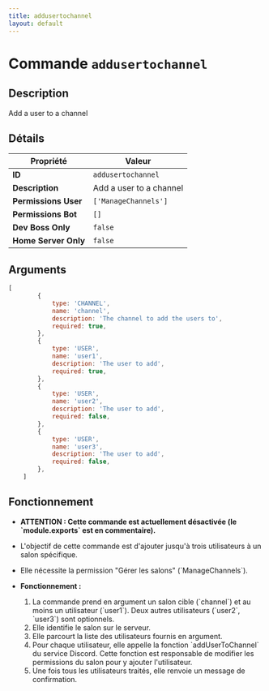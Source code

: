 ```yaml
---
title: addusertochannel
layout: default
---
```


# Commande `addusertochannel`

## Description

Add a user to a channel

## Détails

| Propriété | Valeur |
| --- | --- |
| **ID** | `addusertochannel` |
| **Description** | Add a user to a channel |
| **Permissions User** | `['ManageChannels']` |
| **Permissions Bot** | `[]` |
| **Dev Boss Only** | `false` |
| **Home Server Only** | `false` |

## Arguments

```javascript
[
		{
			type: 'CHANNEL',
			name: 'channel',
			description: 'The channel to add the users to',
			required: true,
		},
		{
			type: 'USER',
			name: 'user1',
			description: 'The user to add',
			required: true,
		},
		{
			type: 'USER',
			name: 'user2',
			description: 'The user to add',
			required: false,
		},
		{
			type: 'USER',
			name: 'user3',
			description: 'The user to add',
			required: false,
		},
	]
```

## Fonctionnement

- **ATTENTION : Cette commande est actuellement désactivée (le \`module.exports\` est en commentaire).**
- L'objectif de cette commande est d'ajouter jusqu'à trois utilisateurs à un salon spécifique.
- Elle nécessite la permission "Gérer les salons" (\`ManageChannels\`).

- **Fonctionnement :**
    1.  La commande prend en argument un salon cible (\`channel\`) et au moins un utilisateur (\`user1\`). Deux autres utilisateurs (\`user2\`, \`user3\`) sont optionnels.
    2.  Elle identifie le salon sur le serveur.
    3.  Elle parcourt la liste des utilisateurs fournis en argument.
    4.  Pour chaque utilisateur, elle appelle la fonction \`addUserToChannel\` du service Discord. Cette fonction est responsable de modifier les permissions du salon pour y ajouter l'utilisateur.
    5.  Une fois tous les utilisateurs traités, elle renvoie un message de confirmation.
